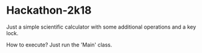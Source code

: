 # Hackathon-2k18
Just a simple scientific calculator with some additional operations and a key lock.

How to execute?
Just run the 'Main' class.

